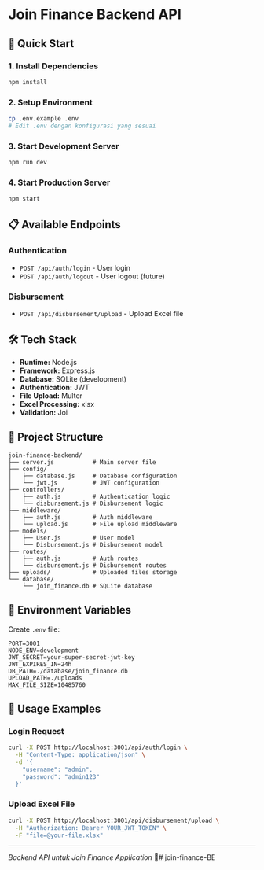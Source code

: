 # Join Finance Backend API

## 🚀 Quick Start

### 1. Install Dependencies
```bash
npm install
```

### 2. Setup Environment
```bash
cp .env.example .env
# Edit .env dengan konfigurasi yang sesuai
```

### 3. Start Development Server
```bash
npm run dev
```

### 4. Start Production Server
```bash
npm start
```

## 📋 Available Endpoints

### Authentication
- `POST /api/auth/login` - User login
- `POST /api/auth/logout` - User logout (future)

### Disbursement
- `POST /api/disbursement/upload` - Upload Excel file

## 🛠️ Tech Stack

- **Runtime:** Node.js
- **Framework:** Express.js
- **Database:** SQLite (development)
- **Authentication:** JWT
- **File Upload:** Multer
- **Excel Processing:** xlsx
- **Validation:** Joi

## 📁 Project Structure

```
join-finance-backend/
├── server.js           # Main server file
├── config/
│   ├── database.js     # Database configuration
│   └── jwt.js          # JWT configuration
├── controllers/
│   ├── auth.js         # Authentication logic
│   └── disbursement.js # Disbursement logic
├── middleware/
│   ├── auth.js         # Auth middleware
│   └── upload.js       # File upload middleware
├── models/
│   ├── User.js         # User model
│   └── Disbursement.js # Disbursement model
├── routes/
│   ├── auth.js         # Auth routes
│   └── disbursement.js # Disbursement routes
├── uploads/            # Uploaded files storage
└── database/
    └── join_finance.db # SQLite database
```

## 🔑 Environment Variables

Create `.env` file:
```
PORT=3001
NODE_ENV=development
JWT_SECRET=your-super-secret-jwt-key
JWT_EXPIRES_IN=24h
DB_PATH=./database/join_finance.db
UPLOAD_PATH=./uploads
MAX_FILE_SIZE=10485760
```

## 📝 Usage Examples

### Login Request
```bash
curl -X POST http://localhost:3001/api/auth/login \
  -H "Content-Type: application/json" \
  -d '{
    "username": "admin",
    "password": "admin123"
  }'
```

### Upload Excel File
```bash
curl -X POST http://localhost:3001/api/disbursement/upload \
  -H "Authorization: Bearer YOUR_JWT_TOKEN" \
  -F "file=@your-file.xlsx"
```

---
*Backend API untuk Join Finance Application* 🚀# join-finance-BE
